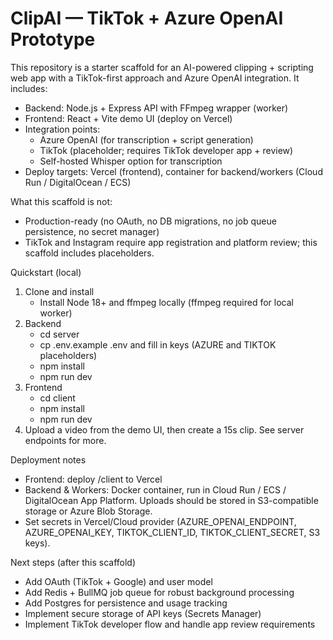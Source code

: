 # ClipAI — TikTok + Azure OpenAI Prototype

This repository is a starter scaffold for an AI-powered clipping + scripting web app with a TikTok-first approach and Azure OpenAI integration. It includes:

- Backend: Node.js + Express API with FFmpeg wrapper (worker)
- Frontend: React + Vite demo UI (deploy on Vercel)
- Integration points:
  - Azure OpenAI (for transcription + script generation)
  - TikTok (placeholder; requires TikTok developer app + review)
  - Self-hosted Whisper option for transcription
- Deploy targets: Vercel (frontend), container for backend/workers (Cloud Run / DigitalOcean / ECS)

What this scaffold is not:
- Production-ready (no OAuth, no DB migrations, no job queue persistence, no secret manager)
- TikTok and Instagram require app registration and platform review; this scaffold includes placeholders.

Quickstart (local)
1. Clone and install
   - Install Node 18+ and ffmpeg locally (ffmpeg required for local worker)
2. Backend
   - cd server
   - cp .env.example .env and fill in keys (AZURE and TIKTOK placeholders)
   - npm install
   - npm run dev
3. Frontend
   - cd client
   - npm install
   - npm run dev
4. Upload a video from the demo UI, then create a 15s clip. See server endpoints for more.

Deployment notes
- Frontend: deploy /client to Vercel
- Backend & Workers: Docker container, run in Cloud Run / ECS / DigitalOcean App Platform. Uploads should be stored in S3-compatible storage or Azure Blob Storage.
- Set secrets in Vercel/Cloud provider (AZURE_OPENAI_ENDPOINT, AZURE_OPENAI_KEY, TIKTOK_CLIENT_ID, TIKTOK_CLIENT_SECRET, S3 keys).

Next steps (after this scaffold)
- Add OAuth (TikTok + Google) and user model
- Add Redis + BullMQ job queue for robust background processing
- Add Postgres for persistence and usage tracking
- Implement secure storage of API keys (Secrets Manager)
- Implement TikTok developer flow and handle app review requirements
